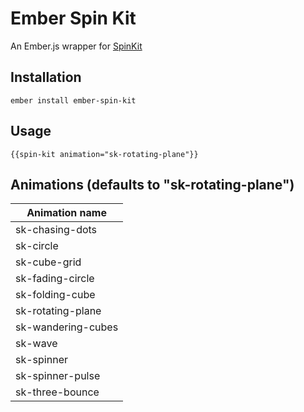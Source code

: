 # Ember Spin Kit

An Ember.js wrapper for [SpinKit](http://tobiasahlin.com/spinkit)

## Installation

`ember install ember-spin-kit`

## Usage

`{{spin-kit animation="sk-rotating-plane"}}`

## Animations (defaults to "sk-rotating-plane")
Animation name |
------------ |
sk-chasing-dots |
sk-circle |
sk-cube-grid |
sk-fading-circle |
sk-folding-cube |
sk-rotating-plane |
sk-wandering-cubes |
sk-wave |
sk-spinner |
sk-spinner-pulse |
sk-three-bounce |
